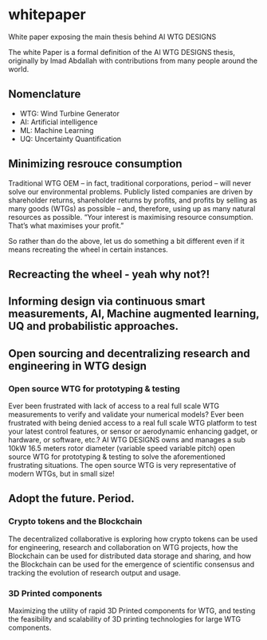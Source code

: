 # whitepaper
White paper exposing the main thesis behind AI WTG DESIGNS

The white Paper is a formal definition of the AI WTG DESIGNS thesis, originally by Imad Abdallah with contributions 
from many people around the world.

<!------------------------------------------------------------->
## Nomenclature
* WTG: Wind Turbine Generator
* AI: Artificial intelligence
* ML: Machine Learning
* UQ: Uncertainty Quantification

<!------------------------------------------------------------->
## Minimizing resrouce consumption
Traditional WTG OEM – in fact, traditional corporations, period – will never solve our environmental problems. Publicly listed companies are driven by shareholder returns, shareholder returns by profits, and profits by selling as many goods (WTGs) as possible – and, therefore, using up as many natural resources as possible. “Your interest is maximising resource consumption. That’s what maximises your profit.”

So rather than do the above, let us do something a bit different even if it means recreating the wheel in certain instances.

<!------------------------------------------------------------->
## Recreacting the wheel - yeah why not?!


## Informing design via continuous smart measurements, AI, Machine augmented learning, UQ and probabilistic approaches.


<!------------------------------------------------------------->
## Open sourcing and decentralizing research and engineering in WTG design
### Open source WTG for prototyping & testing
Ever been frustrated with lack of access to a real full scale WTG measurements to verify and validate your numerical models? Ever been frustrated with being denied access to a real full scale WTG platform to test your latest control features, or sensor or aerodynamic enhancing gadget, or hardware, or software, etc.? AI WTG DESIGNS owns and manages a sub 10kW 16.5 meters rotor diameter (variable speed variable pitch) open source WTG for prototyping & testing to solve the aforementioned frustrating situations. The open source WTG is very representative of modern WTGs, but in small size!

<!------------------------------------------------------------->
## Adopt the future. Period.
### Crypto tokens and the Blockchain
The  decentralized collaborative is exploring how crypto tokens can be used for engineering, research and collaboration on WTG projects, how the Blockchain can be used for distributed data storage and sharing, and how the Blockchain can be used for the emergence of scientific consensus and tracking the evolution of research output and usage. 

### 3D Printed components
Maximizing the utility of rapid 3D Printed components for WTG, and testing the feasibility and scalability of 3D printing technologies for large WTG components.
